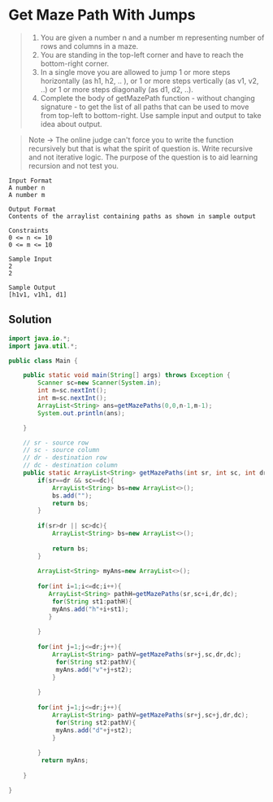 # Get Maze Path With Jumps

> 1. You are given a number n and a number m representing number of rows and columns in a maze.
> 2. You are standing in the top-left corner and have to reach the bottom-right corner. 
> 3. In a single move you are allowed to jump 1 or more steps horizontally (as h1, h2, .. ), or 1 or more steps vertically (as v1, v2, ..) or 1 or more steps diagonally (as d1, d2, ..). 
> 4. Complete the body of getMazePath function - without changing signature - to get the list of all paths that can be used to move from top-left to bottom-right.
> Use sample input and output to take idea about output.

> Note -> The online judge can't force you to write the function recursively but that is what the spirit of question is. Write recursive and not iterative logic. The purpose of the question is to aid learning recursion and not test you.

```text
Input Format
A number n
A number m

Output Format
Contents of the arraylist containing paths as shown in sample output

Constraints
0 <= n <= 10
0 <= m <= 10

Sample Input
2
2

Sample Output
[h1v1, v1h1, d1]
```
## Solution
```java
import java.io.*;
import java.util.*;

public class Main {

    public static void main(String[] args) throws Exception {
        Scanner sc=new Scanner(System.in);
        int n=sc.nextInt();
        int m=sc.nextInt();
        ArrayList<String> ans=getMazePaths(0,0,n-1,m-1);
        System.out.println(ans);

    }

    // sr - source row
    // sc - source column
    // dr - destination row
    // dc - destination column
    public static ArrayList<String> getMazePaths(int sr, int sc, int dr, int dc) {
        if(sr==dr && sc==dc){
            ArrayList<String> bs=new ArrayList<>();
            bs.add("");
            return bs;
        }
        
        if(sr>dr || sc>dc){
            ArrayList<String> bs=new ArrayList<>();
            
            return bs;
        }
        
        ArrayList<String> myAns=new ArrayList<>();
        
        for(int i=1;i<=dc;i++){
           ArrayList<String> pathH=getMazePaths(sr,sc+i,dr,dc);
            for(String st1:pathH){
            myAns.add("h"+i+st1);
           }
            
        }
        
        for(int j=1;j<=dr;j++){
            ArrayList<String> pathV=getMazePaths(sr+j,sc,dr,dc);
             for(String st2:pathV){
             myAns.add("v"+j+st2);
            }
            
        }
        
        for(int j=1;j<=dr;j++){
            ArrayList<String> pathV=getMazePaths(sr+j,sc+j,dr,dc);
             for(String st2:pathV){
             myAns.add("d"+j+st2);
            }
            
        }
         return myAns;
       
    }

}
```